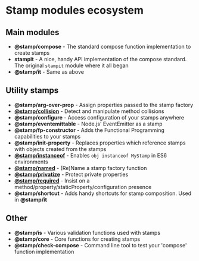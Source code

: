 # Stamp modules ecosystem

## Main modules

* **@stamp/compose** - The standard compose function implementation to create stamps
* **stampit** - A nice, handy API implementation of the compose standard. The original `stampit` module where it all began
* **@stamp/it** - Same as above

## Utility stamps

* **@stamp/arg-over-prop** - Assign properties passed to the stamp factory
* [**@stamp/collision**](/stampcollision.md) - Detect and manipulate method collisions
* **@stamp/configure** - Access configuration of your stamps anywhere
* **@stamp/eventemittable** - Node.js' EventEmitter as a stamp
* **@stamp/fp-constructor** - Adds the Functional Programming capabilities to your stamps
* **@stamp/init-property** - Replaces properties which reference stamps with objects created from the stamps
* [**@stamp/instanceof**](/stampinstanceof.md) - Enables `obj instanceof MyStamp` in ES6 environments
* [**@stamp/named**](/stampnamed.md) - \(Re\)Name a stamp factory function
* [**@stamp/privatize**](/stampprivatize.md) - Protect private properties
* [**@stamp/required**](/stamprequired.md) - Insist on a method/property/staticProperty/configuration presence
* **@stamp/shortcut** - Adds handy shortcuts for stamp composition. Used in **@stamp/it**

## Other

* **@stamp/is** - Various validation functions used with stamps
* **@stamp/core** - Core functions for creating stamps
* **@stamp/check-compose** - Command line tool to test your 'compose' function implementation



